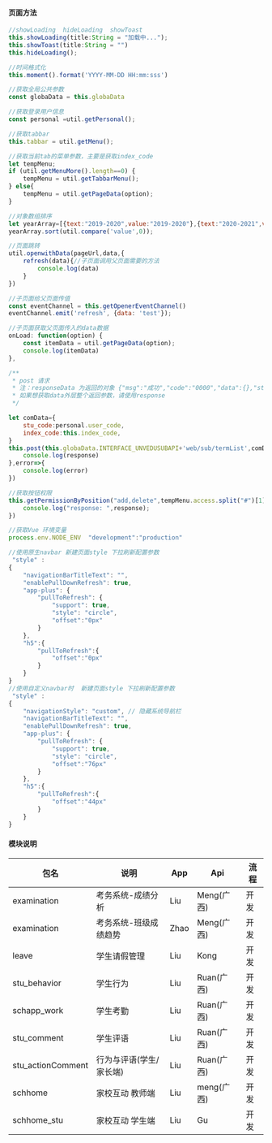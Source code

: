 <!-- 
打包说明
1、按需修改mainfest.json 里的版本号
3、修改main.js 文件的以下内容：
	EnvKey
 -->

#### 页面方法
```javascript
//showLoading  hideLoading  showToast
this.showLoading(title:String = "加载中...");
this.showToast(title:String = "")
this.hideLoading();

//时间格式化
this.moment().format('YYYY-MM-DD HH:mm:sss')

//获取全局公共参数
const globaData = this.globaData

//获取登录用户信息
const personal =util.getPersonal();

//获取tabbar
this.tabbar = util.getMenu();

//获取当前tab的菜单参数，主要是获取index_code
let tempMenu;
if (util.getMenuMore().length==0) {
	tempMenu = util.getTabbarMenu();
} else{
	tempMenu = util.getPageData(option);
}

//对象数组排序
let yearArray=[{text:"2019-2020",value:"2019-2020"},{text:"2020-2021",value:"2020-2021"}]
yearArray.sort(util.compare('value',0));

//页面跳转
util.openwithData(pageUrl,data,{
	refresh(data){//子页面调用父页面需要的方法
		console.log(data)
	}
})

//子页面给父页面传值
const eventChannel = this.getOpenerEventChannel()
eventChannel.emit('refresh', {data: 'test'});

//子页面获取父页面传入的data数据
onLoad: function(option) {
	const itemData = util.getPageData(option);
	console.log(itemData)
},

/**
 * post 请求
 * 注：responseData 为返回的对象 {"msg":"成功","code":"0000","data":{},"state":"ok"} data一层里面的内容
 * 如果想获取data外层整个返回参数，请使用response
 */

let comData={
	stu_code:personal.user_code,
	index_code:this.index_code,
}
this.post(this.globaData.INTERFACE_UNVEDUSUBAPI+'web/sub/termList',comData,(responseData,response)=>{
	console.log(response)
},error=>{
	console.log(error)
})

//获取按钮权限
this.getPermissionByPosition("add,delete",tempMenu.access.split("#")[1],response=>{
	console.log("response: ",response);
})

//获取Vue 环境变量
process.env.NODE_ENV  "development":"production"

//使用原生navbar 新建页面style 下拉刷新配置参数
 "style" :                                                                                    
{
	"navigationBarTitleText": "",
	"enablePullDownRefresh": true,
	"app-plus": {
		"pullToRefresh": {
			"support": true,
			"style": "circle",
			"offset":"0px"
		}
	},
	"h5":{
		"pullToRefresh":{
			"offset":"0px"
		}
	}
}
//使用自定义navbar时  新建页面style 下拉刷新配置参数
 "style" :                                                                                    
{
	"navigationStyle": "custom", // 隐藏系统导航栏
	"navigationBarTitleText": "",
	"enablePullDownRefresh": true,
	"app-plus": {
		"pullToRefresh": {
			"support": true,
			"style": "circle",
			"offset":"76px"
		}
	},
	"h5":{
		"pullToRefresh":{
			"offset":"44px"
		}
	}
}

```

#### 模块说明
包名|说明|App|Api|流程
-|-|-|-|-
examination|考务系统-成绩分析|Liu|Meng(广西)|开发
examination|考务系统-班级成绩趋势|Zhao|Meng(广西)|开发
leave|学生请假管理|Liu|Kong|开发
stu_behavior|学生行为|Liu|Ruan(广西)|开发
schapp_work|学生考勤|Liu|Ruan(广西)|开发
stu_comment|学生评语|Liu|Ruan(广西)|开发
stu_actionComment|行为与评语(学生/家长端)|Liu|Ruan(广西)|开发
schhome|家校互动 教师端|Liu|meng(广西)|开发 
schhome_stu|家校互动 学生端|Liu|Gu|开发